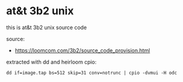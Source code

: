 # at&t 3b2 unix

this is at&t 3b2 unix source code

source:

- https://loomcom.com/3b2/source_code_provision.html

extracted with dd and heirloom cpio:

```
dd if=image.tap bs=512 skip=31 conv=notrunc | cpio -dvmui -H odc
```
